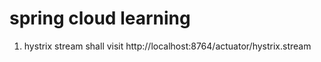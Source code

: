 # spring cloud learning 


1) hystrix stream shall visit http://localhost:8764/actuator/hystrix.stream



